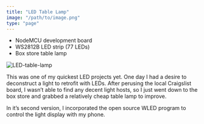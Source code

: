 ```yaml
---
title: "LED Table Lamp"
image: "/path/to/image.png"
type: "page"
---
```


- NodeMCU development board
- WS2812B LED strip (77 LEDs)
- Box store table lamp

![LED-table-lamp](/LEDtablelamp.jpg)


This was one of my quickest LED projects yet. One day I had a desire to deconstruct a light to retrofit with LEDs. After perusing the local Craigslist board, I wasn’t able to find any decent light hosts, so I just went down to the box store and grabbed a relatively cheap table lamp to improve. 

In it’s second version, I incorporated the open source WLED program to control the light display with my phone. 


